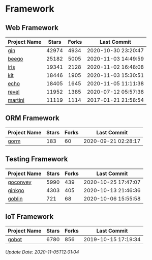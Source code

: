 # Framework

## Web Framework
| Project Name | Stars | Forks | Last Commit |
| ------------ | ----- | ----- | ----------- |
| [gin](https://github.com/gin-gonic/gin) | 42974 | 4934 | 2020-10-30 23:20:47 |
| [beego](https://github.com/astaxie/beego) | 25182 | 5005 | 2020-11-03 14:49:59 |
| [iris](https://github.com/kataras/iris) | 19341 | 2128 | 2020-11-02 16:48:08 |
| [kit](https://github.com/go-kit/kit) | 18446 | 1905 | 2020-11-03 15:30:51 |
| [echo](https://github.com/labstack/echo) | 18405 | 1645 | 2020-11-05 11:11:38 |
| [revel](https://github.com/revel/revel) | 11952 | 1385 | 2020-07-12 05:57:36 |
| [martini](https://github.com/go-martini/martini) | 11119 | 1114 | 2017-01-21 21:58:54 |

## ORM Framework
| Project Name | Stars | Forks | Last Commit |
| ------------ | ----- | ----- | ----------- |
| [gorm](https://github.com/jinzhu/gorm) | 183 | 60 | 2020-09-21 02:28:17 |

## Testing Framework
| Project Name | Stars | Forks | Last Commit |
| ------------ | ----- | ----- | ----------- |
| [goconvey](https://github.com/smartystreets/goconvey) | 5990 | 439 | 2020-10-25 17:47:07 |
| [ginkgo](https://github.com/onsi/ginkgo) | 4303 | 405 | 2020-10-13 21:46:36 |
| [goblin](https://github.com/franela/goblin) | 721 | 68 | 2020-10-06 15:55:58 |

## IoT Framework
| Project Name | Stars | Forks | Last Commit |
| ------------ | ----- | ----- | ----------- |
| [gobot](https://github.com/hybridgroup/gobot) | 6780 | 856 | 2019-10-15 17:19:34 |

*Update Date: 2020-11-05T12:01:04*